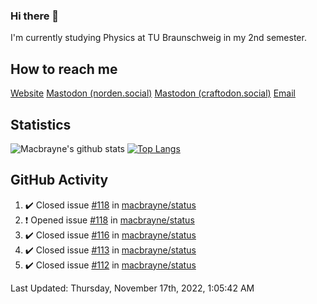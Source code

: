 ### Hi there 👋
I'm currently studying Physics at TU Braunschweig in my 2nd semester.

## How to reach me
[Website](https://florentin-schleuss.de)
<a rel="me" href="https://norden.social/@florentin">Mastodon (norden.social)</a>
<a rel="me" href="https://craftodon.social/@frodolon">Mastodon (craftodon.social)</a>
[Email](mailto:hello@macbrayne.de)

## Statistics
![Macbrayne's github stats](https://github-readme-stats.vercel.app/api?username=macbrayne&count_private=true&show_icons=true&hide_rank=true&custom_title=macbrayne's%20GitHub%20Stats)
[![Top Langs](https://github-readme-stats.vercel.app/api/top-langs/?username=macbrayne&exclude_repo=liftron&layout=compact)](https://github.com/anuraghazra/github-readme-stats)
## GitHub Activity

<!--RECENT_ACTIVITY:start-->
1. ✔️ Closed issue [#118](https://github.com/macbrayne/status/issues/118) in [macbrayne/status](https://github.com/macbrayne/status)
2. ❗️ Opened issue [#118](https://github.com/macbrayne/status/issues/118) in [macbrayne/status](https://github.com/macbrayne/status)
3. ✔️ Closed issue [#116](https://github.com/macbrayne/status/issues/116) in [macbrayne/status](https://github.com/macbrayne/status)
4. ✔️ Closed issue [#113](https://github.com/macbrayne/status/issues/113) in [macbrayne/status](https://github.com/macbrayne/status)
5. ✔️ Closed issue [#112](https://github.com/macbrayne/status/issues/112) in [macbrayne/status](https://github.com/macbrayne/status)
<!--RECENT_ACTIVITY:end-->

<!--RECENT_ACTIVITY:last_update-->
Last Updated: Thursday, November 17th, 2022, 1:05:42 AM
<!--RECENT_ACTIVITY:last_update_end-->


<!--
**macbrayne/macbrayne** is a ✨ _special_ ✨ repository because its `README.md` (this file) appears on your GitHub profile.

Here are some ideas to get you started:

- 🔭 I’m currently working on ...
- 🌱 I’m currently learning ...
- 👯 I’m looking to collaborate on ...
- 🤔 I’m looking for help with ...
- 💬 Ask me about ...
- 📫 How to reach me: ...
- 😄 Pronouns: ...
- ⚡ Fun fact: ...
-->
